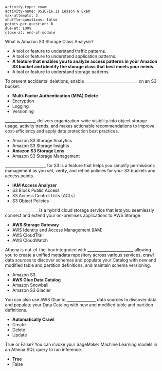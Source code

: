 ```c-lms
activity-type: exam
activity-name: DS107L6.11 Lesson 6 Exam
max-attempts: 3
shuffle-questions: false
points-per-question: 0
due-at: 100%
close-at: end-of-module
```

What is Amazon S3 Storage Class Analysis?
- A tool or feature to understand traffic patterns.
- A tool or feature to understand application patterns.
- **A feature that enables you to analyze access patterns in your Amazon S3 bucket and identify the storage class that best meets your needs.**
- A tool or feature to understand storage patterns.

To prevent accidental deletions, enable ___________________________ on an S3 bucket.
- **Multi-Factor Authentication (MFA) Delete**
- Encryption
- Logging
- Versioning

________________ delivers organization-wide visibility into object storage usage, activity trends, and makes actionable recommendations to improve cost-efficiency and apply data protection best practices. 
- Amazon S3 Storage Analytics
- Amazon S3 Storage Insights
- **Amazon S3 Storage Lens**
- Amazon S3 Storage Management

_____________________ for S3 is a feature that helps you simplify permissions management as you set, verify, and refine policies for your S3 buckets and access points.
- **IAM Access Analyzer**
- S3 Block Public Access
- S3 Access Control Lists (ACLs)
- S3 Object Policies

_________________ is a hybrid cloud storage service that lets you seamlessly connect and extend your on-premises applications to AWS Storage.
- **AWS Storage Gateway**
- AWS Identity and Access Management (IAM)
- AWS CloudTrail
- AWS CloudWatch

Athena is out-of-the-box integrated with _______________________, allowing you to create a unified metadata repository across various services, crawl data sources to discover schemas and populate your Catalog with new and modified table and partition definitions, and maintain schema versioning.
- Amazon S3
- **AWS Glue Data Catalog**
- Amazon Snowball
- Amazon S3 Glacier

You can also use AWS Glue to _______________ data sources to discover data and populate your Data Catalog with new and modified table and partition definitions.
- **Automatically Crawl**
- Create
- Delete
- Update

True or False? You can invoke your SageMaker Machine Learning models in an Athena SQL query to run inference.
- **True**
- False


